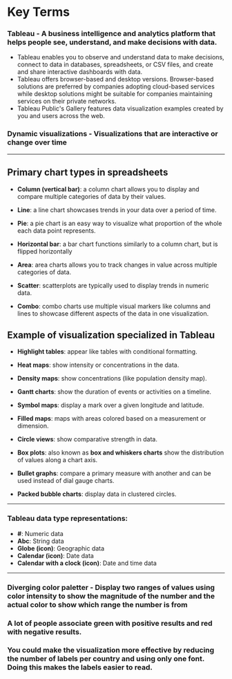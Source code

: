 # Key Terms

### Tableau - A business intelligence and analytics platform that helps people see, understand, and make decisions with data.

- Tableau enables you to observe and understand data to make decisions, connect to data in databases, spreadsheets, or CSV files, and create and share interactive dashboards with data.
- Tableau offers browser-based and desktop versions. Browser-based solutions are preferred by companies adopting cloud-based services while desktop solutions might be suitable for companies maintaining services on their private networks.
- Tableau Public's Gallery features data visualization examples created by you and users across the web.

### Dynamic visualizations - Visualizations that are interactive or change over time

---

## Primary chart types in spreadsheets

- **Column (vertical bar)**: a column chart allows you to display and compare multiple categories of data by their values.

- **Line**: a line chart showcases trends in your data over a period of time.

- **Pie**: a pie chart is an easy way to visualize what proportion of the whole each data point represents.

- **Horizontal bar**: a bar chart functions similarly to a column chart, but is flipped horizontally

- **Area**: area charts allows you to track changes in value across multiple categories of data.

- **Scatter**: scatterplots are typically used to display trends in numeric data.

- **Combo**: combo charts use multiple visual markers like columns and lines to showcase different aspects of the data in one visualization.

## Example of visualization specialized in Tableau

- **Highlight tables**: appear like tables with conditional formatting.

- **Heat maps**: show intensity or concentrations in the data.

- **Density maps**: show concentrations (like population density map).

- **Gantt charts**: show the duration of events or activities on a timeline.

- **Symbol maps**: display a mark over a given longitude and latitude.

- **Filled maps**: maps with areas colored based on a measurement or dimension.

- **Circle views**: show comparative strength in data.

- **Box plots**: also known as **box and whiskers charts** show the distribution of values along a chart axis.

- **Bullet graphs**: compare a primary measure with another and can be used instead of dial gauge charts.

- **Packed bubble charts**: display data in clustered circles.

---

### Tableau data type representations:

- **#**: Numeric data
- **Abc**: String data
- **Globe (icon)**: Geographic data
- **Calendar (icon)**: Date data
- **Calendar with a clock (icon)**: Date and time data

---

### Diverging color paletter - Display two ranges of values using color intensity to show the magnitude of the number and the actual color to show which range the number is from

### A lot of people associate green with positive results and red with negative results.

### You could make the visualization more effective by reducing the number of labels per country and using only one font. Doing this makes the labels easier to read.
